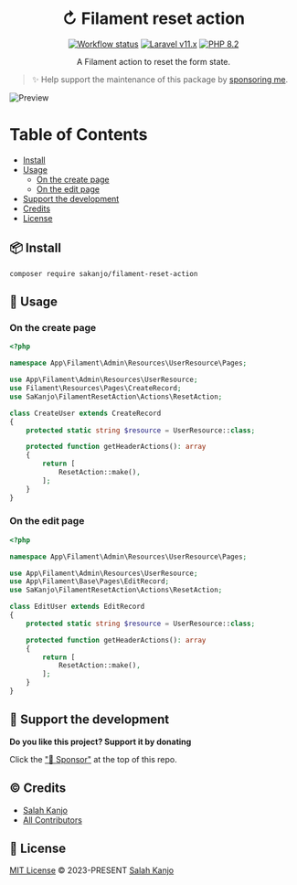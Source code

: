 <h1 align="center">↻ Filament reset action</h1>

<p align="center">
    <a href="https://github.com/sakanjo/filament-reset-action/actions"><img alt="Workflow status" src="https://img.shields.io/github/actions/workflow/status/sakanjo/filament-reset-action/tests.yml?style=for-the-badge"></a>
    <a href="https://laravel.com"><img alt="Laravel v11.x" src="https://img.shields.io/badge/Laravel-v11.x-FF2D20?style=for-the-badge&logo=laravel"></a>
    <a href="https://php.net"><img alt="PHP 8.2" src="https://img.shields.io/badge/PHP-8.2-777BB4?style=for-the-badge&logo=php"></a>
</p>

<p align="center">A Filament action to reset the form state.</p>

> ✨ Help support the maintenance of this package by [sponsoring me](https://github.com/sponsors/sakanjo).

![Preview](https://github.com/sakanjo/filament-reset-action/art/preview.gif)

Table of Contents
=================

* [Install](#-install)
* [Usage](#-usage)
  * [On the create page](#on-the-create-page)
  * [On the edit page](#on-the-edit-page)
* [Support the development](#-support-the-development)
* [Credits](#%EF%B8%8F-credits)
* [License](#-license)

## 📦 Install

```
composer require sakanjo/filament-reset-action
```

## 🦄 Usage

### On the create page

```php
<?php

namespace App\Filament\Admin\Resources\UserResource\Pages;

use App\Filament\Admin\Resources\UserResource;
use Filament\Resources\Pages\CreateRecord;
use SaKanjo\FilamentResetAction\Actions\ResetAction;

class CreateUser extends CreateRecord
{
    protected static string $resource = UserResource::class;

    protected function getHeaderActions(): array
    {
        return [
            ResetAction::make(),
        ];
    }
}
```

### On the edit page

```php
<?php

namespace App\Filament\Admin\Resources\UserResource\Pages;

use App\Filament\Admin\Resources\UserResource;
use App\Filament\Base\Pages\EditRecord;
use SaKanjo\FilamentResetAction\Actions\ResetAction;

class EditUser extends EditRecord
{
    protected static string $resource = UserResource::class;

    protected function getHeaderActions(): array
    {
        return [
            ResetAction::make(),
        ];
    }
}
```

## 💖 Support the development

**Do you like this project? Support it by donating**

Click the ["💖 Sponsor"](https://github.com/sponsors/sakanjo) at the top of this repo.

## ©️ Credits

- [Salah Kanjo](https://github.com/sakanjo)
- [All Contributors](https://github.com/sakanjo/filament-reset-action/contributors)

## 📄 License

[MIT License](https://github.com/sakanjo/filament-reset-action/blob/master/LICENSE) © 2023-PRESENT [Salah Kanjo](https://github.com/sakanjo)
